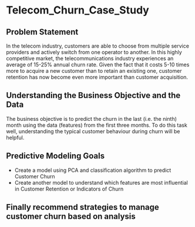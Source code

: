 # Telecom_Churn_Case_Study

## Problem Statement
In the telecom industry, customers are able to choose from multiple service providers and actively switch from one operator to another. In this highly competitive market, the telecommunications industry experiences an average of 15-25% annual churn rate. Given the fact that it costs 5-10 times more to acquire a new customer than to retain an existing one, customer retention has now become even more important than customer acquisition.

## Understanding the Business Objective and the Data

The business objective is to predict the churn in the last (i.e. the ninth) month using the data (features) from the first three months. To do this task well, understanding the typical customer behaviour during churn will be helpful.

## Predictive Modeling Goals
- Create a model using PCA and classification algorithm to predict Customer Churn
- Create another model to understand which features are most influential in Customer Retention or Indicators of Churn

## Finally recommend strategies to manage customer churn based on analysis
